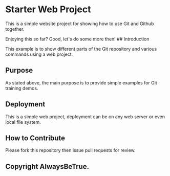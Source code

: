 #  Starter Web Project  

This is a simple website project for
showing how to use Git and Github together.

  Enjoying this so far? Good, let's do some more then! ## Introduction

This example is to show different parts
of the Git repository and various commands
using a web project.

## Purpose

As stated above, the main purpose is to
provide simple examples for Git training
demos.

## Deployment

This is a simple web project, deployment
can be on any web server or even local
file system.

## How to Contribute

Please fork this repository then issue pull requests for review.

## Copyright AlwaysBeTrue.
